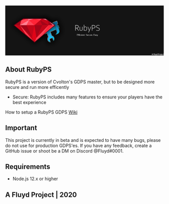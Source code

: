 ![RubyPS](https://raw.githubusercontent.com/NotFluyd/RubyPS/main/rubypsbanner.png)

## About RubyPS

RubyPS is a version of Cvolton's GDPS master, but to be designed more secure and run more efficently

- Secure: RubyPS includes many features to ensure your players have the best experience

How to setup a RubyPS GDPS [Wiki](https://leafygyt.gitbook.io/rubyps/)

## Important

This project is currently in beta and is expected to have many bugs, please do not use for production GDPS'es. If you have any feedback, create a GitHub issue or shoot be a DM on Discord @Fluyd#0001.

## Requirements
- Node.js 12.x or higher

## A Fluyd Project | 2020
